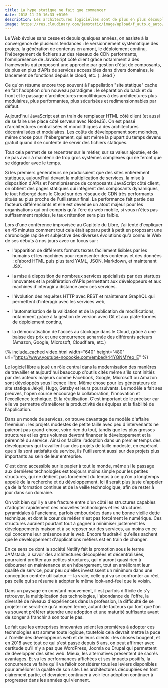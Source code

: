 ```yaml
---
title: La hype statique ne fait que commencer
date: 2018-11-20 16:33 +0100
description: Les architectures logicielles sont de plus en plus découplées et modulaires, et permettent de générer des applications web performantes à moindre coût.
image: https://res.cloudinary.com/jamstatic/image/upload/f_auto,q_auto/v1542901110/hype-statique.png
---
```


Le Web évolue sans cesse et depuis quelques années, on assiste à la convergence
de plusieurs tendances : le versionnement systématique des projets, la
génération de contenus en amont, le déploiement continu,  l'hébergement de
fichiers sur des réseaux de CDN performants, l'omniprésence de JavaScript côté
client grâce notamment à des frameworks qui proposent une approche par gestion
d'état de composants, de plus en plus d'APIs de services accessibles dans divers
domaines, le lancement de fonctions depuis le cloud, etc.
{: .lead }

Ce qu'on résume encore trop souvent à l'appellation "site statique" cache en
fait l'adoption d'un nouveau paradigme : le séparation du back et du front et le
passage d'architectures monolithiques à des architectures plus modulaires, plus
performantes, plus sécurisées et redimensionnables par défaut.

Aujourd'hui JavaScript est en train de remplacer HTML côté client (et aussi de
se faire une place côté serveur avec NodeJS). On est passé d'architectures
centralisées et monolithiques à des architectures décentralisées et modulaires.
Les coûts de développement sont moindres, même chose pour l'hébergement, qui est
même la plupart du temps devenu gratuit quand il se contente de servir des
fichiers statiques.

Tout cela permet de se recentrer sur le métier, sur sa valeur ajoutée, 
et de ne pas avoir à maintenir de trop gros systèmes complexes qui
ne feront que se dégrader avec le temps.

Si les premiers générateurs ne produisaient que des sites entièrement statiques,
aujourd'hui devant la multiplication de services, la mise à disposition d'APIs
et l'omniprésence de composants JavaScript côté client, on obtient des pages statiques
qui intègrent des composants dynamiques, le tout hébergé dans le Cloud sur des
réseaux de CDN très performants situés au plus proche de l'utilisateur final. 
La performance fait partie des facteurs différenciants et elle est devenue un atout
majeur pour les organisations qui ont compris qu'à l'ère du web mobile, si vous
n'êtes pas suffisamment rapides, le taux rétention sera plus faible.

Lors d'une conférence improvisée au Capitole du Libre, j'ai tenté d'expliquer en 45 minutes
comment tout cela était apparu petit à petit en proposant une chronologie rapide
et subjective des diverses évolutions qu'à connu le Web de ses débuts à nos jours avec
un focus sur :

 - l'apparition de différents formats textes facilement lisibles par les humains
   et les machines pour représenter des contenus et des données : d'abord HTML
   puis plus tard YAML, JSON, Markdown, et maintenant JSX.

 - la mise à disposition de nombreux services spécialisés par des startups
   innovantes et la prolifération d'APIs permettant aux développeurs et aux
   machines d'interagir à distance avec ces services.

 - l'évolution des requêtes HTTP avec REST et maintenant GraphQL qui permettent
   d'interagir avec les services web,

 - l'automatisation de la validation et de la publication de modifications,
   notamment grâce à la gestion de version avec Git et aux plate-formes de déploiement
   continu,

 - la démocratisation de l'accès au stockage dans le Cloud, grâce à une
   baisse des prix et une concurrence acharnée des différents acteurs (Amazon,
   Google, Microsoft, Cloudflare, etc.)

{% include_cached video.html width="640" height="480"
url="https://www.youtube-nocookie.com/embed/44YQNMYeo_E" %}

Le logiciel libre a joué un rôle central dans la modernisation des manières de
travailler et aujourd'hui beaucoup d'outils cités même s'ils sont initiés par
des acteurs majeurs comme Facebook, Google, Microsoft ou Amazon sont développés
sous licence libre. Même chose pour les générateurs de site statique Jekyll,
Hugo, Gatsby et leurs poursuivants. Le modèle a fait ses preuves, l'open source
encourage la collaboration, l'innovation et l'excellence technique. 
Et la réutilisation. C'est important de le préciser car elle va permettre 
d'améliorer la productivité des équipes et la fiabilité de l'application.

Dans un monde de services, on trouve davantage de modèle d'affaire freemium :
les projets modestes de petite taille avec peu d'intervenants ne paieront pas
grand-chose, voire rien du tout, tandis que les plus grosses structures et les
gros volumes devront financer le développement et la pérennité du service. Ainsi
on facilite l'adoption dans un premier temps des développeurs qui travaillent
sur des projets de taille modeste, en espérant que s'ils sont satisfaits du
service, ils l'utiliseront aussi sur des projets plus importants au sein de leur
entreprise.

C'est donc accessible sur le papier à tout le monde, même si le passage aux
dernières technologies est toujours moins simple pour les petites structures,
qui ne dédient pas forcément du temps à ce qu'on a longtemps appelé de la
recherche et du développement. Ici il serait plus juste d'appeler ça de la
formation continue et de la veille technologique, afin de rester à jour dans son
domaine.

On voit bien qu'il y a une fracture entre d'un côté les structures capables
d'adopter rapidement ces nouvelles technologies et les structures pyramidales à
l'ancienne, parfois embourbées dans une bonne vieille dette technique, et dont le
cœur de métier n'est pas forcément le numérique. Ces structures auraient
pourtant tout à gagner à minimiser justement les développements maison et à se
reposer sur des services, au moins en ce qui concerne leur présence sur le web.
Encore faudrait-il qu'elles sachent que le développement d'applications métiers
est en train de changer.

En ce sens ce dont la société Netlify fait la promotion sous le terme JAMstack, à
savoir des architectures découplées et décentralisées, pourraient profiter aux
petites structures, qui n'auront quasi rien à débourser en maintenance et en
hébergement, tout en améliorant leur qualité de service, pour peu qu'elles
investissent un minimum dans une conception centrée utilisateur — la vraie, 
celle qui va se confronter au réel, pas celle qui se résume à adopter 
le même look-and-feel que le voisin.

Dans un paysage en constant mouvement, il est parfois difficile de s'y
retrouver, la multiplication des technologies, l'abondance de l'offre, la
diversité de niveaux d'expériences dans la profession, la difficulté de se projeter ne serait-ce
qu'à moyen terme, autant de facteurs qui font que l'on va souvent préférer attendre une
adoption et une maturité suffisante avant de songer à franchir à son tour le pas.

Le fait que les entreprises innovantes soient les premières à adopter ces
technologies est somme toute logique, toutefois cela devrait mettre la puce à l'oreille des
développeurs web et de leurs clients : les choses bougent, et en 2018 avec tout
ce qui s'est passé depuis 5 ans, on peut affirmer avec certitude qu'il n'y
a pas que WordPress, Joomla ou Drupal qui permettent de développer des sites web. 
Mieux, les alternatives présentent de sacrés avantages. Et vu les performances affichées et ses impacts positifs, la concurrence va
faire qu'il va falloir considérer tous les leviers disponibles pour améliorer la qualité de son site. 
Les architectures découplées en font clairement partie, et devraient continuer à voir leur adoption continuer à progresser dans les années qui viennent.

